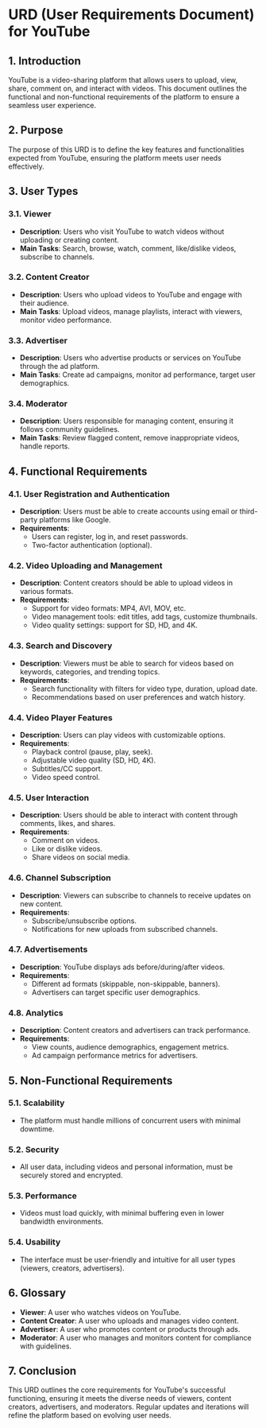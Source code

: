 # URD (User Requirements Document) for YouTube

## 1. Introduction

YouTube is a video-sharing platform that allows users to upload, view, share, comment on, and interact with videos. This document outlines the functional and non-functional requirements of the platform to ensure a seamless user experience.

## 2. Purpose

The purpose of this URD is to define the key features and functionalities expected from YouTube, ensuring the platform meets user needs effectively.

## 3. User Types

### 3.1. Viewer
- **Description**: Users who visit YouTube to watch videos without uploading or creating content.
- **Main Tasks**: Search, browse, watch, comment, like/dislike videos, subscribe to channels.

### 3.2. Content Creator
- **Description**: Users who upload videos to YouTube and engage with their audience.
- **Main Tasks**: Upload videos, manage playlists, interact with viewers, monitor video performance.

### 3.3. Advertiser
- **Description**: Users who advertise products or services on YouTube through the ad platform.
- **Main Tasks**: Create ad campaigns, monitor ad performance, target user demographics.

### 3.4. Moderator
- **Description**: Users responsible for managing content, ensuring it follows community guidelines.
- **Main Tasks**: Review flagged content, remove inappropriate videos, handle reports.

## 4. Functional Requirements

### 4.1. User Registration and Authentication
- **Description**: Users must be able to create accounts using email or third-party platforms like Google.
- **Requirements**:
  - Users can register, log in, and reset passwords.
  - Two-factor authentication (optional).

### 4.2. Video Uploading and Management
- **Description**: Content creators should be able to upload videos in various formats.
- **Requirements**:
  - Support for video formats: MP4, AVI, MOV, etc.
  - Video management tools: edit titles, add tags, customize thumbnails.
  - Video quality settings: support for SD, HD, and 4K.

### 4.3. Search and Discovery
- **Description**: Viewers must be able to search for videos based on keywords, categories, and trending topics.
- **Requirements**:
  - Search functionality with filters for video type, duration, upload date.
  - Recommendations based on user preferences and watch history.

### 4.4. Video Player Features
- **Description**: Users can play videos with customizable options.
- **Requirements**:
  - Playback control (pause, play, seek).
  - Adjustable video quality (SD, HD, 4K).
  - Subtitles/CC support.
  - Video speed control.

### 4.5. User Interaction
- **Description**: Users should be able to interact with content through comments, likes, and shares.
- **Requirements**:
  - Comment on videos.
  - Like or dislike videos.
  - Share videos on social media.

### 4.6. Channel Subscription
- **Description**: Viewers can subscribe to channels to receive updates on new content.
- **Requirements**:
  - Subscribe/unsubscribe options.
  - Notifications for new uploads from subscribed channels.

### 4.7. Advertisements
- **Description**: YouTube displays ads before/during/after videos.
- **Requirements**:
  - Different ad formats (skippable, non-skippable, banners).
  - Advertisers can target specific user demographics.

### 4.8. Analytics
- **Description**: Content creators and advertisers can track performance.
- **Requirements**:
  - View counts, audience demographics, engagement metrics.
  - Ad campaign performance metrics for advertisers.

## 5. Non-Functional Requirements

### 5.1. Scalability
- The platform must handle millions of concurrent users with minimal downtime.

### 5.2. Security
- All user data, including videos and personal information, must be securely stored and encrypted.

### 5.3. Performance
- Videos must load quickly, with minimal buffering even in lower bandwidth environments.

### 5.4. Usability
- The interface must be user-friendly and intuitive for all user types (viewers, creators, advertisers).

## 6. Glossary

- **Viewer**: A user who watches videos on YouTube.
- **Content Creator**: A user who uploads and manages video content.
- **Advertiser**: A user who promotes content or products through ads.
- **Moderator**: A user who manages and monitors content for compliance with guidelines.

## 7. Conclusion

This URD outlines the core requirements for YouTube's successful functioning, ensuring it meets the diverse needs of viewers, content creators, advertisers, and moderators. Regular updates and iterations will refine the platform based on evolving user needs.
